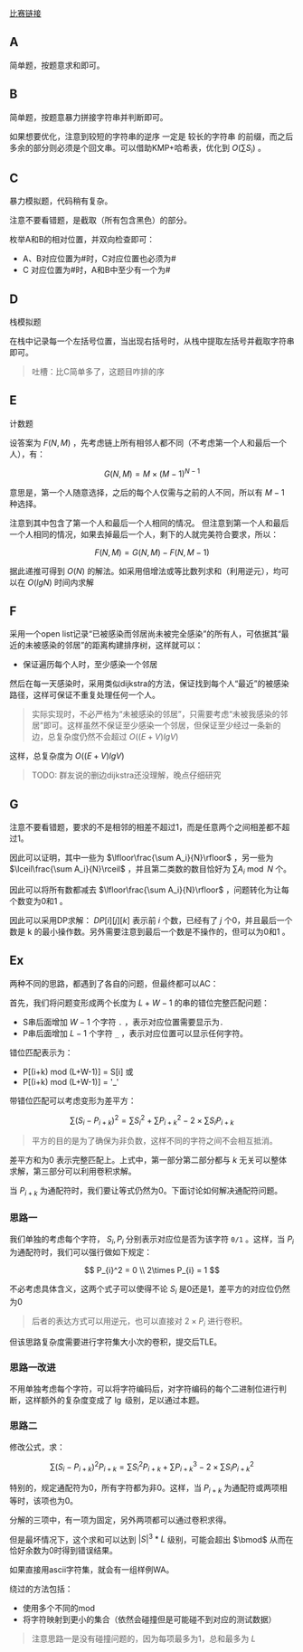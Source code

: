 [比赛链接](https://atcoder.jp/contests/abc307/tasks)

## A

简单题，按题意求和即可。

## B

简单题，按题意暴力拼接字符串并判断即可。

如果想要优化，注意到较短的字符串的逆序 一定是 较长的字符串 的前缀，而之后多余的部分则必须是个回文串。可以借助KMP+哈希表，优化到 $O(\sum{S_i})$ 。

## C

暴力模拟题，代码稍有复杂。

注意不要看错题，是截取（所有包含黑色）的部分。

枚举A和B的相对位置，并双向检查即可：

* A、B对应位置为\#时，C对应位置也必须为\#
* C 对应位置为\#时，A和B中至少有一个为\#

## D

栈模拟题

在栈中记录每一个左括号位置，当出现右括号时，从栈中提取左括号并截取字符串即可。

> 吐槽：比C简单多了，这题目咋排的序

## E

计数题

设答案为 $F(N,M)$ ，先考虑链上所有相邻人都不同（不考虑第一个人和最后一个人），有：

$$
G(N,M) = M\times (M-1)^{N-1}
$$

意思是，第一个人随意选择，之后的每个人仅需与之前的人不同，所以有 $M-1$ 种选择。

注意到其中包含了第一个人和最后一个人相同的情况。 但注意到第一个人和最后一个人相同的情况，如果去掉最后一个人，剩下的人就完美符合要求，所以：

$$
F(N,M) = G(N,M) - F(N, M-1)
$$

据此递推可得到 $O(N)$ 的解法。如采用倍增法或等比数列求和（利用逆元），均可以在 $O(lgN)$ 时间内求解

## F

采用一个open list记录“已被感染而邻居尚未被完全感染”的所有人，可依据其“最近的未被感染的邻居”的距离构建排序树，这样就可以：

* 保证遍历每个人时，至少感染一个邻居

然后在每一天感染时，采用类似dijkstra的方法，保证找到每个人“最近”的被感染路径，这样可保证不重复处理任何一个人。

> 实际实现时，不必严格为“未被感染的邻居”，只需要考虑“未被我感染的邻居”即可。这样虽然不保证至少感染一个邻居，但保证至少经过一条新的边，总复杂度仍然不会超过 $O((E+V)lgV)$

这样，总复杂度为 $O((E+V)lgV)$ 

> TODO: 群友说的删边dijkstra还没理解，晚点仔细研究

## G

注意不要看错题，要求的不是相邻的相差不超过1，而是任意两个之间相差都不超过1。

因此可以证明，其中一些为 $\lfloor\frac{\sum A_i}{N}\rfloor$ ，另一些为  $\lceil\frac{\sum A_i}{N}\rceil$ ，并且第二类数的数目恰好为 $\sum A_i \bmod N$ 个。

因此可以将所有数都减去 $\lfloor\frac{\sum A_i}{N}\rfloor$ ，问题转化为让每个数变为0和1 。

因此可以采用DP求解： $DP[i][j][k]$ 表示前 $i$ 个数，已经有了 $j$ 个0，并且最后一个数是 k 的最小操作数。另外需要注意到最后一个数是不操作的，但可以为0和1 。

## Ex

两种不同的思路，都遇到了各自的问题，但最终都可以AC：

首先，我们将问题变形成两个长度为 $L+W-1$ 的串的错位完整匹配问题：

* S串后面增加 $W-1$ 个字符 `.` ，表示对应位置需要显示为`.`
* P串后面增加 $L-1$ 个字符 `_` ，表示对应位置可以显示任何字符。

错位匹配表示为：

* P[(i+k) mod (L+W-1)] = S[i] 或
* P[(i+k) mod (L+W-1)] = '_'

带错位匹配可以考虑变形为差平方：

$$
\sum (S_i-P_{i+k})^2 = \sum S_i^2 + \sum P_{i+k}^2 - 2\times \sum S_iP_{i+k}
$$

> 平方的目的是为了确保为非负数，这样不同的字符之间不会相互抵消。

差平方和为0 表示完整匹配上。上式中，第一部分第二部分都与 $k$ 无关可以整体求解，第三部分可以利用卷积求解。

当 $P_{i+k}$ 为通配符时，我们要让等式仍然为0。下面讨论如何解决通配符问题。

### 思路一

我们单独的考虑每个字符， $S_i, P_i$ 分别表示对应位是否为该字符 `0/1` 。这样，当 $P_i$ 为通配符时，我们可以强行做如下规定：

$$
P_{i}^2 = 0 \\
2\times P_{i} = 1
$$

不必考虑具体含义，这两个式子可以使得不论 $S_i$ 是0还是1，差平方的对应位仍然为0

> 后者的表达方式可以用逆元，也可以直接对 $2\times P_{i}$ 进行卷积。

但该思路复杂度需要进行字符集大小次的卷积，提交后TLE。

### 思路一改进

不用单独考虑每个字符，可以将字符编码后，对字符编码的每个二进制位进行判断，这样额外的复杂度变成了 $\lg$ 级别，足以通过本题。

### 思路二

修改公式，求：

$$
\sum (S_i-P_{i+k})^2P_{i+k} = \sum S_i^2P_{i+k} + \sum P_{i+k}^3 - 2\times \sum S_iP_{i+k}^2
$$

特别的，规定通配符为0，所有字符都为非0。这样，当 $P_{i+k}$ 为通配符或两项相等时，该项也为0。

分解的三项中，有一项为固定，另外两项都可以通过卷积求得。

但是最坏情况下，这个求和可以达到 $|S|^3*L$ 级别，可能会超出 $\bmod$ 从而在恰好余数为0时得到错误结果。

如果直接用ascii字符集，就会有一组样例WA。

绕过的方法包括：

* 使用多个不同的mod
* 将字符映射到更小的集合（依然会碰撞但是可能碰不到对应的测试数据）

> 注意思路一是没有碰撞问题的，因为每项最多为1，总和最多为 $L$ 